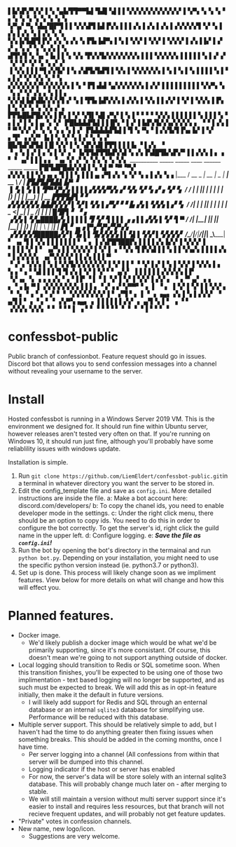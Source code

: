 ▌▙▚▛▞▚▚▘▌▚▝▄▙▜▜▀▀▙▌▜▟▌▚▌▌▌▚▚▚▚▚▚▚▚▚▚▚▘▌▚▀▖▚▝▖▚▝▖▚▝▖▚▝▖▚▝▖▚▝▖
▚▀▄▘▀▖▚▙▞█▛▜▐▐▝▞▞▟▜▐▟▐▚▚▐▐▐▗▚▐▗▚▐▗▚▐▗▚▚▚▚▜▝▞▝▖▌▞▖▌▞▖▚▐▗▚▝▖▚
▚▚▐▞▙█▜▐▚▘▞▖▚▗▚▝▖▛▙▐▟▀▖▌▚▐▝▞▞▐▝▞▞▐▝▞▞▞▐▗▚▐▐▞▐▗▘▞▗▝▖▞▝▖▚▗▚▐▝▖
▟▜▚▜▝▖▚▖▘▙▐▐▝▖▚▚▝▛▞▞▙▚▚▚▚▚▚▚▐▐▐▝▞▞▞▞▖▌▌▌▌▌▚▐▗▘▞▝▞▝▞▝▞▝▖▚▗▘▞
▐▝▞▖▌▌▌▀▌▞▞▙▘▌▚▗▚▛▙▜▟▜▐▝▞▖▌▚▚▚▚▚▚▐▝▖▌▚▐▝▖▌▌▌▌▚▐▝▖▌▞▝▞▝▞▖▚▝▝▖
▞▞▞▞▞▞▞▚▚▚▚▚▚▐▝▖▘▛▌▟▟▝▄▚▚▚▚▚▚▐▗▚▘▌▌▌▌▌▌▌▌▌▚▚▀▖▚▝▖▞▝▞▗▚▗▝▖▌▌▖
▚▚▚▌▙▛▟▙▚▚▚▜▗▘▚▐▝▛▙▐▟▚▚▚▐▗▚▚▐▝▞▖▌▌▞▞▐▝▞▐▝▞▞▖▌▛▖▌▚▝▞▝▖▚▝▞▖▞▗
▛▛▙█▙▛█▞▞▖▌▛▖▌▚▘▚▜▌▚█▗▀▞▐▝▖▌▘▘▘▘▚▚▚▐▐▐▐▐▐▝▖▌▌▌▚▝▖▌▞▐▝▖▌▄▝▖▚▘
▛█▙▙▙▛▙▌▌▌█▚▝▐▗▘▌▙▛▞▙▚▚▞▞▞▞▖▖     ▝▝▐▗▚▐ ▘▀   ▚▚▘▞▝▖▚▝▖▖▚▐▗▘
▛▙▙▙▙▛▙▌▌▜▝▖▀▖▘▌▞▞▙▜▐▚▖▙▘▌▚▘  ▖▜▘▗   ▞▞▘   ▙   ▌▚▝▞▝▖▌▞▝▖▚▗▘
█▙▜▟▚▛▙▌▌█▝▞▞▐▝▖▚▛▞▟▌▛▛▌▌▌▌▙       ▝ ▌▞▖ ▝   ▝▗▝▖▌▞▐▗▝▖▌▚▘▖▘
▙▜▜▟▜▜▙▛▞▟▝▖▞▖▛▟█▜▙▚▛▞▘▌▌▞▞▖▌▖▗ ▘ ▘▗▞▐▐▐▗  ▖▝▗▖▚▘▞▝▖▚▚▝▖▚▝▞▖  __________ _____ _____  ____  ______ _____   _____
▛█▜▟▛█▟▞▞▟▐▝▖▚▌▀▝▀▝▀▞  ▞▞▞▖▌▌▚▚▗▖▖▜▐▐▝▖▌▌▌▄▗▀▌▞▖▚▝▞▝▖▖▌▞▖▚▗  |___  / __ \_   _|  __ \|  _ \|  ____|  __ \ / ____|
▛▙▛▙▛▙▙▌▙▀▝           ▐▝▖▌▚▐▐▝▛▀▚▀▞▖▌▌▌▌▞▞▞▞▚▚▗▘▚▚▝▞▝▖▞▗▝▞▝▖    / / |  | || | | |  | | |_) | |__  | |__) | |  __
▛▛▛▙▛▌▘▘              ▞▞▞▞▞▞▖▙▙▛▞▞▞▐▝▞▐▝▞▖▌▞▚▘▘▘▙▗▚▐▝▞▞▖▌▞▝▖   / /| |  | || | | |  | |  _ <|  __| |  _  /| | |_ |
█▜▛▌▘     ▝▗         ▗▚▚▐▝▞▄████▞▖▌▌▌▌▌▜▝▞▝▌▌▌▌▗▗▐▐▗▚▚▐▝▞▝▌▀  / /_| |__| || |_| |__| | |_) | |____| | \ \| |__| |
▛▌▘     ▄▗▐▀▞▚▀▞▚▀▞▖ ▗▚▚▚▚▜█████▞▞▐▝▙▐▐▝▙▚▚▚▚▐ ▌▚▌▌▚▚▘▌▚▚▚▚▘ /_____\____/_____|_____/|____/|______|_|  \_\\_____|
▘   ▗▖▜▐▝▞▖▌▌▌▌▌▌▌▘  ▘▖▐▗▚▛█▜██▛▖▌▌▌▌▞▖▙▚▘▌▚▚▚▘▌    ▘▌▌▌▚▘▌▘
  ▗▞▚▐▐▝▞▞▞▞▐▝▞▐     ▗▝ ▚▚▝▌▛▞▟▐▐▝▖▌▌▚▚▞▖▌▌▌▌▞▖      ▘▌▞▞▞▞▖
▗▞▚▚▚▚▘▌▌▞▖▌▌▌▀      ▝▗▘▖▚▚▚▐▝▖▌▚▚▜▞▞▞▞▞▞▞▐▝▞▐▐▝       ▝▝▞▐
▞▐▝▖▌▚▚▘▌▚▚▚▐▗        ▚▗▝▗▝▝▟▐▐▐▝▌▜▗▚▐▝▞▐▝▞ ▘▘           ▄▚▘
▐▐▐▐▐▐▗▚▚▚▚▐▐▘        ▝▞▗▖▝▖▗▗▗▗▚▝▗▝▐ ▛  ▝      ▌         ▘▌
▚▘▌▚▘▌▚▚▘▌▞▞         ▖ ▝▗▝▘▄▘▗▗ ▖▝▗▐▖▀          ▌
▞▞▞▞▞▞▞▖▌▌▌▖▝            ▞▗ ▞ ▚▀▀▘▘▖            ▌   ▝  ▖
▐▝▞▐▝▞▐▐▝▞▞ ▖      ▝     ▝▖▝▗▝▗▝▗▘▘             ▘
▚▚▚▚▚▚▚▘▌▘       ▞▜        ▘▖▐ ▝               ▗  ▗▄▖
▞▖▌▚▐▗▚▚▘  ▝   ▄▜▐▝      ▗ ▝                 ▖▘▝   ▗▚▀▚▗▄▖▗
▐▐▐▐▐▐▗▚▘  ▖ ▄▜▝▖▌▘  ▗ ▝                    ▘       ▗▚▚▚▝▞▞▖
▘▘▝▝ ▘▌   ▗ ▘▘▝▝▝▝ ▘                 ▘   ▘     ▘     ▘▌▘▘▘▝



# confessbot-public

Public branch of confessionbot. Feature request should go in issues. 
Discord bot that allows you to send confession messages into a channel without revealing your username to the server. 


# Install

Hosted confessbot is running in a Windows Server 2019 VM. This is the environment we designed for. It should run fine within Ubuntu server, however releases aren't tested very often on that. If you're running on Windows 10, it should run just fine, although you'll probably have some reliablility issues with windows update.

Installation is simple.
1. Run `git clone https://github.com/LiemEldert/confessbot-public.git`in a terminal in whatever directory you want the server to be stored in.
2. Edit the config_template file and save as `config.ini`. More detailed instructions are inside the file.
   a: Make a bot account here: discord.com/developers/
   b: To copy the chanel ids, you need to enable developer mode in the settings. 
   c: Under the right click menu, there should be an option to copy ids. You need to do this in order to configure the bot correctly. To get the server's id, right click the guild name in the upper left.
   d: Configure logging. 
   e: ***Save the file as `config.ini`!***
3. Run the bot by opening the bot's directory in the termainal and run `python bot.py`. Depending on your installation, you might need to use the specific python version instead (ie. python3.7 or python3). 
4. Set up is done. This process will likely change soon as we impliment features. View below for more details on what will change and how this will effect you. 


# Planned features. 

- Docker image.
   - We'd likely publish a docker image which would be what we'd be primarily supporting, since it's more consistant. 
      Of course, this doesn't mean we're going to not support anything outside of docker.
- Local logging should transition to Redis or SQL sometime soon. When this transition finishes, you'll be expected to be using one of those two implimentation - text based logging will no longer be supported, and as such must be expected to break. We will add this as in opt-in feature initially, then make it the default in future versions. 
  - I will likely add support for Redis and SQL through an enternal database or an internal `sqlite3` database for simplifying use. Performance will be reduced with this database. 
- Multiple server support. This should be relatively simple to add, but I haven't had the time to do anything greater then fixing issues when something breaks. This should be added in the coming months, once I have time. 
  - Per server logging into a channel (All confessions from within that server will be dumped into this channel. 
  - Logging indicator if the host or server has enabled 
  - For now, the server's data will be store solely with an internal sqlite3 database. This will probably change much later on - after merging to stable. 
  - We will still maintain a version without multi server support since it's easier to install and requires less resources, but that branch will not recieve frequent updates, and will probably not get feature updates. 
- "Private" votes in confession channels. 
- New name, new logo/icon. 
  - Suggestions are very welcome.
